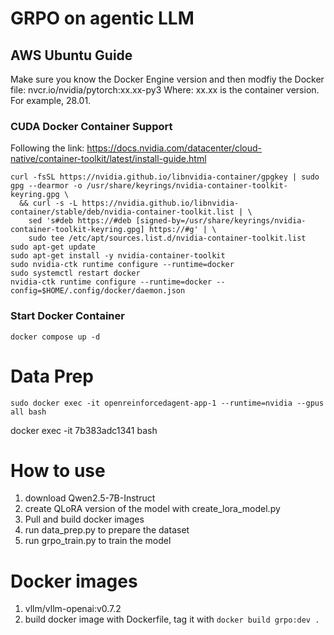 # GRPO on agentic LLM

## AWS Ubuntu Guide
Make sure you know the Docker Engine version and then modfiy the Docker file:
nvcr.io/nvidia/pytorch:xx.xx-py3
Where:
    xx.xx is the container version. For example, 28.01.



### CUDA Docker Container Support
Following the link:
https://docs.nvidia.com/datacenter/cloud-native/container-toolkit/latest/install-guide.html
```shell
curl -fsSL https://nvidia.github.io/libnvidia-container/gpgkey | sudo gpg --dearmor -o /usr/share/keyrings/nvidia-container-toolkit-keyring.gpg \
  && curl -s -L https://nvidia.github.io/libnvidia-container/stable/deb/nvidia-container-toolkit.list | \
    sed 's#deb https://#deb [signed-by=/usr/share/keyrings/nvidia-container-toolkit-keyring.gpg] https://#g' | \
    sudo tee /etc/apt/sources.list.d/nvidia-container-toolkit.list
sudo apt-get update
sudo apt-get install -y nvidia-container-toolkit
sudo nvidia-ctk runtime configure --runtime=docker
sudo systemctl restart docker
nvidia-ctk runtime configure --runtime=docker --config=$HOME/.config/docker/daemon.json
```

### Start Docker Container
```shell
docker compose up -d
```

# Data Prep
```shell
sudo docker exec -it openreinforcedagent-app-1 --runtime=nvidia --gpus all bash
```
docker exec -it 7b383adc1341 bash
# How to use
1. download Qwen2.5-7B-Instruct
2. create QLoRA version of the model with create_lora_model.py
3. Pull and build docker images
4. run data_prep.py to prepare the dataset
5. run grpo_train.py to train the model

# Docker images
1. vllm/vllm-openai:v0.7.2
2. build docker image with Dockerfile, tag it with `docker build grpo:dev .`